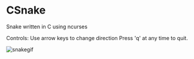 # CSnake
Snake written in C using ncurses

Controls: Use arrow keys to change direction
Press 'q' at any time to quit.


![snakegif](https://user-images.githubusercontent.com/35354196/130542846-945f3b59-ac4d-48ce-8a71-40241e2deef4.gif)
